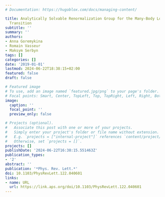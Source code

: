 ```yaml
---
# Documentation: https://hugoblox.com/docs/managing-content/

title: Analytically Solvable Renormalization Group for the Many-Body Localization
  Transition
subtitle: ''
summary: ''
authors:
- Anna Goremykina
- Romain Vasseur
- Maksym Serbyn
tags: []
categories: []
date: '2019-01-01'
lastmod: 2024-06-22T18:38:15+02:00
featured: false
draft: false

# Featured image
# To use, add an image named `featured.jpg/png` to your page's folder.
# Focal points: Smart, Center, TopLeft, Top, TopRight, Left, Right, BottomLeft, Bottom, BottomRight.
image:
  caption: ''
  focal_point: ''
  preview_only: false

# Projects (optional).
#   Associate this post with one or more of your projects.
#   Simply enter your project's folder or file name without extension.
#   E.g. `projects = ["internal-project"]` references `content/project/deep-learning/index.md`.
#   Otherwise, set `projects = []`.
projects: []
publishDate: '2024-06-22T16:38:15.551463Z'
publication_types:
- '2'
abstract: ''
publication: '*Phys. Rev. Lett.*'
doi: 10.1103/PhysRevLett.122.040601
links:
- name: URL
  url: https://link.aps.org/doi/10.1103/PhysRevLett.122.040601
---
```

